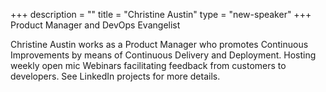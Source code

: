 +++
description = ""
title = "Christine Austin"
type = "new-speaker"
+++
Product Manager and DevOps Evangelist

Christine Austin works as a Product Manager who promotes Continuous Improvements by means of Continuous Delivery and Deployment. Hosting weekly open mic Webinars facilitating feedback from customers to developers. See LinkedIn projects for more details.